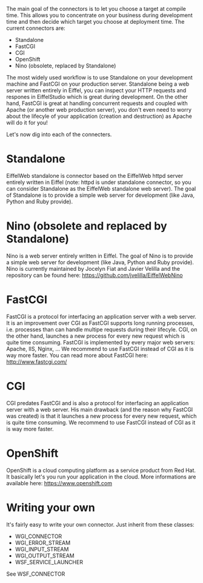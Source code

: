 The main goal of the connectors is to let you choose a target at compile time.
This allows you to concentrate on your business during development time and then decide which target you choose at deployment time.
The current connectors are:
* Standalone
* FastCGI
* CGI
* OpenShift
* Nino (obsolete, replaced by Standalone)

The most widely used workflow is to use Standalone on your development machine and FastCGI on your production server.
Standalone being a web server written entirely in Eiffel, you can inspect your HTTP requests and respones in EiffelStudio which is great during development.
On the other hand, FastCGI is great at handling concurrent requests and coupled with Apache (or another web production server), you don't even need to worry about the lifecyle of your application (creation and destruction) as Apache will do it for you!

Let's now dig into each of the connecters.

# Standalone

EiffelWeb standalone is connector based on the EiffelWeb httpd server entirely written in Eiffel 
(note: httpd is under standalone connector, so you can consider Standalone as the EiffelWeb standalone web server).
The goal of Standalone is to provide a simple web server for development (like Java, Python and Ruby provide).

# Nino (obsolete and replaced by Standalone)

Nino is a web server entirely written in Eiffel.
The goal of Nino is to provide a simple web server for development (like Java, Python and Ruby provide).
Nino is currently maintained by Jocelyn Fiat and Javier Velilla and the repository can be found here: https://github.com/jvelilla/EiffelWebNino

# FastCGI

FastCGI is a protocol for interfacing an application server with a web server.
It is an improvement over CGI as FastCGI supports long running processes, i.e. processes than can handle multipe requests during their lifecyle. CGI, on the other hand, launches a new process for every new request which is quite time consuming.
FastCGI is implemented by every major web servers: Apache, IIS, Nginx, ...
We recommend to use FastCGI instead of CGI as it is way more faster.
You can read more about FastCGI here: http://www.fastcgi.com/

# CGI

CGI predates FastCGI and is also a protocol for interfacing an application server with a web server.
His main drawback (and the reason why FastCGI was created) is that it launches a new process for every new request, which is quite time consuming.
We recommend to use FastCGI instead of CGI as it is way more faster.

# OpenShift

OpenShift is a cloud computing platform as a service product from Red Hat.
It basically let's you run your application in the cloud.
More informations are available here: https://www.openshift.com 

# Writing your own

It's fairly easy to write your own connector. Just inherit from these classes:
* WGI_CONNECTOR
* WGI_ERROR_STREAM
* WGI_INPUT_STREAM
* WGI_OUTPUT_STREAM
* WSF_SERVICE_LAUNCHER


See WSF_CONNECTOR
